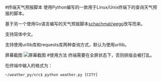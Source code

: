 #终端天气预报脚本
使用Python编写的一款用于Linux/Unix终端下的查询天气预报的脚本。

基于另一个使用Go语言编写的天气预报脚本[schachmat/wego](https://github.com/schachmat/wego)改写而来。

支持简体中文。

支持使用urllib库和requests库两种查询方式，默认为使用urllib。

屏幕截图
![屏幕截图](https://github.com/smartczy/weather_py/raw/master/src/weather.png)
#使用方法
终端需要在全屏状态下，否则排版会被打乱。

在终端中输入的格式为：
```
~/weather_py/src$ python weather.py [CITY]
```
